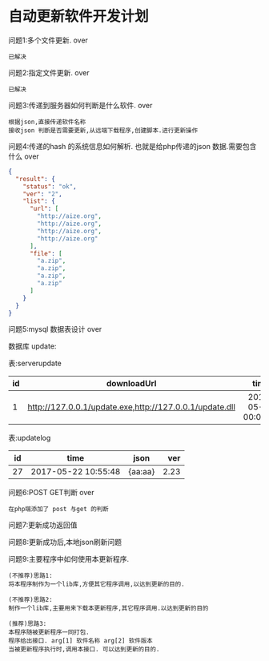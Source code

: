 自动更新软件开发计划
===

问题1:多个文件更新.                                                             over
```
已解决
```
问题2:指定文件更新.                                                             over
```
已解决
```
问题3:传递到服务器如何判断是什么软件.                                            over
```
根据json,直接传递软件名称
接收json 判断是否需要更新,从远端下载程序,创建脚本.进行更新操作
```
问题4:传递的hash 的系统信息如何解析. 也就是给php传递的json 数据.需要包含什么        over
``` json
{
  "result": {
    "status": "ok",
    "ver": "2",
    "list": {
      "url": [
        "http://aize.org",
        "http://aize.org",
        "http://aize.org",
        "http://aize.org"
      ],
      "file": [
        "a.zip",
        "a.zip",
        "a.zip",
        "a.zip"
      ]
    }
  }
}
```

问题5:mysql 数据表设计                                                          over

数据库 update:

表:serverupdate

|id |downloadUrl                                               |time                  |version     |exename    |
|-- |:--------------------------------------------------------:|:--------------------:|:----------:|----------:|
|1  |  http://127.0.0.1/update.exe,http://127.0.0.1/update.dll |2017-05-22 00:00:00	  |30	         | update.exe|


表:updatelog

|id |time               |json    |ver |
|-- |:-----------------:|:------:|---:|
|27	|2017-05-22 10:55:48|	{aa:aa}|2.23|

问题6:POST GET判断                                                              over
```
在php端添加了 post 与get 的判断
```
问题7:更新成功返回值


问题8:更新成功后,本地json刷新问题

问题9:主要程序中如何使用本更新程序.
```
(不推荐)思路1:
将本程序制作为一个lib库,方便其它程序调用,以达到更新的目的.

(不推荐)思路2:
制作一个lib库,主要用来下载本更新程序,其它程序调用.以达到更新的目的

(推荐)思路3:
本程序随被更新程序一同打包.
程序给出接口. arg[1] 软件名称 arg[2] 软件版本 
当被更新程序执行时,调用本接口. 可以达到更新的目的.
```